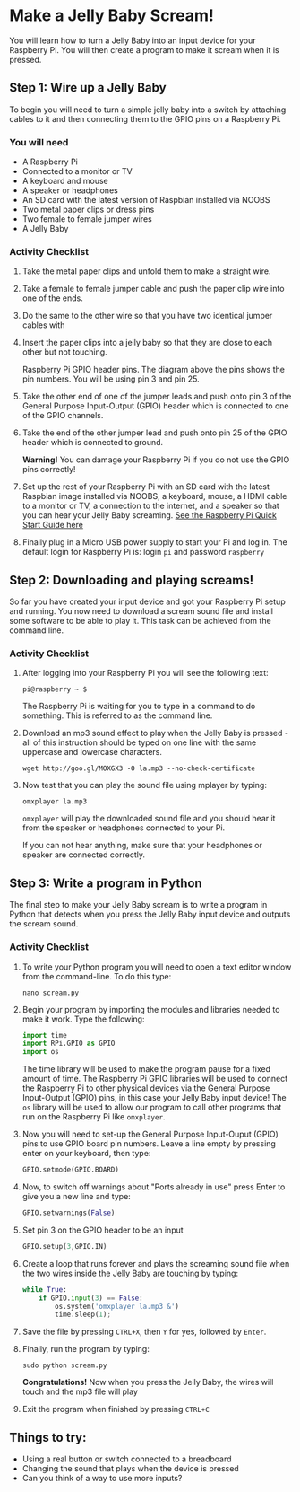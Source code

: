 # Make a Jelly Baby Scream!

You will learn how to turn a Jelly Baby into an input device for your Raspberry Pi. You will then create a program to make it scream when it is pressed. 

## Step 1: Wire up a Jelly Baby

To begin you will need to turn a simple jelly baby into a switch by attaching cables to it and then connecting them to the GPIO pins on a Raspberry Pi.

### You will need

- A Raspberry Pi
- Connected to a monitor or TV
- A keyboard and mouse
- A speaker or headphones
- An SD card with the latest version of Raspbian installed via NOOBS
- Two metal paper clips or dress pins
- Two female to female jumper wires
- A Jelly Baby


### Activity Checklist

1. Take the metal paper clips and unfold them to make a straight wire.

2. Take a female to female jumper cable and push the paper clip wire into one of the ends. 

3. Do the same to the other wire so that you have two identical jumper cables with 

4. Insert the paper clips into a jelly baby so that they are close to each other but not touching. 

    Raspberry Pi GPIO header pins. The diagram above the pins shows the pin numbers. You will be using pin 3 and pin 25.

5. Take the other end of one of the jumper leads and push onto pin 3 of the General Purpose Input-Output (GPIO) header which is connected to one of the GPIO channels.

6. Take the end of the other jumper lead and push onto pin 25 of the GPIO header which is connected to ground.

    **Warning!** You can damage your Raspberry Pi if you do not use the GPIO pins correctly!

7. Set up the rest of your Raspberry Pi with an SD card with the latest Raspbian image installed via NOOBS, a keyboard, mouse, a HDMI cable to a monitor or TV, a connection to the internet, and a speaker so that you can hear your Jelly Baby screaming. [See the Raspberry Pi Quick Start Guide here](http://www.raspberrypi.org/quick-start-guide)    

8. Finally plug in a Micro USB power supply to start your Pi and log in. The default login for Raspberry Pi is: login `pi` and password `raspberry` 
    
## Step 2: Downloading and playing screams!

So far you have created your input device and got your Raspberry Pi setup and running. You now need to download a scream sound file and install some software to be able to play it. This task can be achieved from the command line.

### Activity Checklist

1.  After logging into your Raspberry Pi you will see the following text:
    
    ```
    pi@raspberry ~ $
    ```
    The Raspberry Pi is waiting for you to type in a command to do something. This is referred to as the command line. 
    
2.  Download an mp3 sound effect to play when the Jelly Baby is pressed - all of this instruction should be typed on one line with the same uppercase and lowercase characters.

    ```
    wget http://goo.gl/MOXGX3 -O la.mp3 --no-check-certificate
    ```
    
3.  Now test that you can play the sound file using mplayer by typing:

    ```
    omxplayer la.mp3
    ```
    
    ```omxplayer``` will play the downloaded sound file and you should hear it from the speaker or headphones connected to your Pi.
    
    If you can not hear anything, make sure that your headphones or speaker are connected correctly.  
    
## Step 3: Write a program in Python

The final step to make your Jelly Baby scream is to write a program in Python that detects when you press the Jelly Baby input device and outputs the scream sound.

### Activity Checklist

1. To write your Python program you will need to open a text editor window from the command-line. To do this type:

    ```
    nano scream.py
    ```

2. Begin your program by importing the modules and libraries needed to make it work. Type the following:

    ```python
    import time
    import RPi.GPIO as GPIO
    import os
    ```
    
    The time library will be used to make the program pause for a fixed amount of time. The Raspberry Pi GPIO libraries       will be used to connect the Raspberry Pi to other physical devices via the General Purpose Input-Output (GPIO) pins, in this case your Jelly Baby input device! The `os` library will be used to allow our program to call other programs that run on the Raspberry Pi like `omxplayer`.
    
3. Now you will need to set-up the General Purpose Input-Ouput (GPIO) pins to use GPIO board pin numbers. Leave a line empty by pressing enter on your keyboard, then type:

    ```python
    GPIO.setmode(GPIO.BOARD)
    ```
4. Now, to switch off warnings about "Ports already in use" press Enter to give you a new line and type:

    ```python
    GPIO.setwarnings(False)
    ```
5. Set pin 3 on the GPIO header to be an input

    ```python
    GPIO.setup(3,GPIO.IN)    
    ```
6. Create a loop that runs forever and plays the screaming sound file when the two wires inside the Jelly Baby are touching by typing:

    ```python
    while True:
        if GPIO.input(3) == False:
            os.system('omxplayer la.mp3 &')
            time.sleep(1);
    ```

7. Save the file by pressing `CTRL+X`, then `Y` for yes, followed by `Enter`.

8. Finally, run the program by typing:

    ```
    sudo python scream.py 
    ```
    
    **Congratulations!** Now when you press the Jelly Baby, the wires will touch and the mp3 file will play
    
9. Exit the program when finished by pressing `CTRL+C`

## Things to try:

- Using a real button or switch connected to a breadboard
- Changing the sound that plays when the device is pressed
- Can you think of a way to use more inputs?
    

